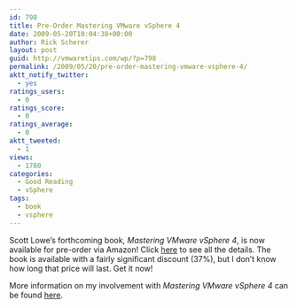 ```yaml
---
id: 798
title: Pre-Order Mastering VMware vSphere 4
date: 2009-05-20T10:04:38+00:00
author: Rick Scherer
layout: post
guid: http://vmwaretips.com/wp/?p=798
permalink: /2009/05/20/pre-order-mastering-vmware-vsphere-4/
aktt_notify_twitter:
  - yes
ratings_users:
  - 0
ratings_score:
  - 0
ratings_average:
  - 0
aktt_tweeted:
  - 1
views:
  - 1780
categories:
  - Good Reading
  - vSphere
tags:
  - book
  - vsphere
---
```

Scott Lowe&#8217;s forthcoming book, _Mastering VMware vSphere 4_, is now available for pre-order via Amazon! Click <a href="http://www.amazon.com/Mastering-VMware-vSphere-Scott-Lowe/dp/0470481382/ref=sr_1_5/186-0823328-9552165?ie=UTF8&s=books&qid=1242003333&sr=1-5" target="_blank">here</a> to see all the details. The book is available with a fairly significant discount (37%), but I don’t know how long that price will last. Get it now!

More information on my involvement with _Mastering VMware vSphere 4_ can be found [here](http://vmwaretips.com/wp/2009/03/05/working-on-a-book-with-scott-lowe/).
